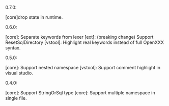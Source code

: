 0.7.0:

[core]drop state in runtime.


0.6.0:

[core]: Separate keywords from lexer
[ext]: (breaking change) Support ResetSqlDirectory
[vstool]: Highlight real keywords instead of full OpenXXX syntax.


0.5.0:

[core]: Support nested namespace
[vstool]: Support comment highlight in visual studio.


0.4.0: 


[core]: Support StringOrSql type
[core]: Support multiple namespace in single file.
